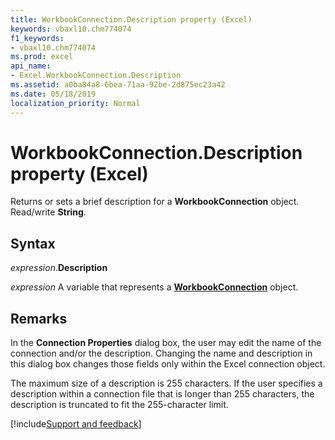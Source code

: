 ```yaml
---
title: WorkbookConnection.Description property (Excel)
keywords: vbaxl10.chm774074
f1_keywords:
- vbaxl10.chm774074
ms.prod: excel
api_name:
- Excel.WorkbookConnection.Description
ms.assetid: a0ba84a8-6bea-71aa-92be-2d875ec23a42
ms.date: 05/18/2019
localization_priority: Normal
---
```



# WorkbookConnection.Description property (Excel)

Returns or sets a brief description for a **WorkbookConnection** object. Read/write **String**.


## Syntax

_expression_.**Description**

_expression_ A variable that represents a **[WorkbookConnection](Excel.WorkbookConnection.md)** object.


## Remarks

In the **Connection Properties** dialog box, the user may edit the name of the connection and/or the description. Changing the name and description in this dialog box changes those fields only within the Excel connection object.

The maximum size of a description is 255 characters. If the user specifies a description within a connection file that is longer than 255 characters, the description is truncated to fit the 255-character limit.




[!include[Support and feedback](~/includes/feedback-boilerplate.md)]